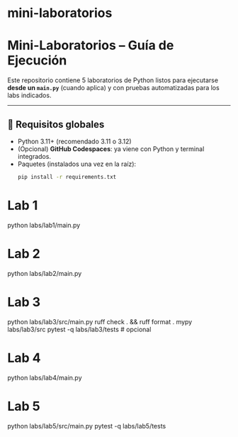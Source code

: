 # mini-laboratorios
# Mini-Laboratorios – Guía de Ejecución

Este repositorio contiene 5 laboratorios de Python listos para ejecutarse **desde un `main.py`** (cuando aplica) y con pruebas automatizadas para los labs indicados.

---

## 🚀 Requisitos globales

- Python 3.11+ (recomendado 3.11 o 3.12)
- (Opcional) **GitHub Codespaces**: ya viene con Python y terminal integrados.
- Paquetes (instalados una vez en la raíz):
  ```bash
  pip install -r requirements.txt

# Lab 1
python labs/lab1/main.py

# Lab 2
python labs/lab2/main.py

# Lab 3
python labs/lab3/src/main.py
ruff check . && ruff format .
mypy labs/lab3/src
pytest -q labs/lab3/tests   # opcional

# Lab 4
python labs/lab4/main.py

# Lab 5
python labs/lab5/src/main.py
pytest -q labs/lab5/tests
